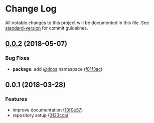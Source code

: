 # Change Log

All notable changes to this project will be documented in this file. See [standard-version](https://github.com/conventional-changelog/standard-version) for commit guidelines.

<a name="0.0.2"></a>
## [0.0.2](https://github.com/dcos-labs/tslint-config/compare/v0.0.1...v0.0.2) (2018-05-07)


### Bug Fixes

* **package:** add [@dcos](https://github.com/dcos) namespace ([f81f3ac](https://github.com/dcos-labs/tslint-config/commit/f81f3ac))



<a name="0.0.1"></a>
## 0.0.1 (2018-03-28)


### Features

* improve documentation ([10f0e37](https://github.com/dcos-labs/tslint-config/commit/10f0e37))
* repository setup ([3123cca](https://github.com/dcos-labs/tslint-config/commit/3123cca))
